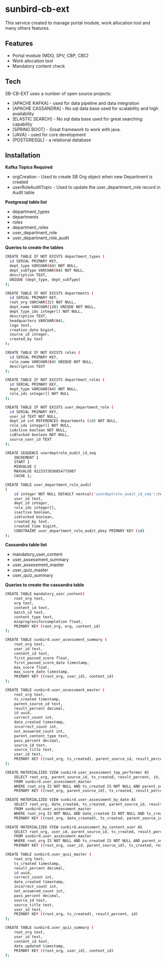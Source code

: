 # sunbird-cb-ext

This service created to manage portal module, work allocation tool and many others features.

## Features

- Portal module (MDO, SPV, CBP, CBC)
- Work allocation tool
- Mandatory content check

## Tech

SB-CB-EXT uses a number of open source projects:

- [APACHE KAFKA] - used for data pipeline and data integration
- [APACHE CASSANDRA] - No sql data base used for scalability and high availability
- [ELASTIC SEARCH] - No sql data base used for great searching capability
- [SPRING BOOT] - Great framework to work with java.
- [JAVA] - used for core development
- [POSTGRESQL] - a relational database


## Installation

**Kafka Topics Required**

- orgCreation - Used to create SB Org object when new Department is created
- userRoleAuditTopic - Used to update the user_department_role record in Audit table 

**Postgresql table list**

- department_types
- departments
- roles
- department_roles
- user_department_role
- user_department_role_audit

**Queries to create the tables**

```sh
CREATE TABLE IF NOT EXISTS department_types (
  id SERIAL PRIMARY KEY,
  dept_type VARCHAR(64) NOT NULL,
  dept_subType VARCHAR(64) NOT NULL,
  description TEXT,
  UNIQUE (dept_type, dept_subType)
);
```
```sh
CREATE TABLE IF NOT EXISTS departments (
  id SERIAL PRIMARY KEY, 
  root_org VARCHAR(32) NOT NULL,
  dept_name VARCHAR(128) UNIQUE NOT NULL,
  dept_type_ids integer[] NOT NULL,
  description TEXT,
  headquarters VARCHAR(64),
  logo text,
  creation_date bigint,
  source_id integer,
  created_by text
);
```
```sh
CREATE TABLE IF NOT EXISTS roles (
  id SERIAL PRIMARY KEY,
  role_name VARCHAR(64) UNIQUE NOT NULL,
  description TEXT
);
```
```sh
CREATE TABLE IF NOT EXISTS department_roles (
  id SERIAL PRIMARY KEY,
  dept_type VARCHAR(64) NOT NULL,
  role_ids integer[] NOT NULL
);

```
```sh
CREATE TABLE IF NOT EXISTS user_department_role (
  id SERIAL PRIMARY KEY,
  user_id TEXT NOT NULL, 
  dept_id int REFERENCES departments (id) NOT NULL,
  role_ids integer[] NOT NULL,
  isActive boolean NOT NULL,
  isBlocked boolean NOT NULL,
  source_user_id TEXT
);
```

```sh
CREATE SEQUENCE userdeptrole_audit_id_seq
    INCREMENT 1
    START 1
    MINVALUE 1
    MAXVALUE 9223372036854775807
    CACHE 1;
```
```sh
CREATE TABLE user_department_role_audit
(
    id integer NOT NULL DEFAULT nextval('userdeptrole_audit_id_seq'::regclass),
    user_id text,
    dept_id integer,
    role_ids integer[],
    isactive boolean,
    isblocked boolean,
    created_by text,
    created_time bigint,
    CONSTRAINT user_department_role_audit_pkey PRIMARY KEY (id)
);
```
**Cassandra table list**

- mandatory_user_content
- user_assessment_summary
- user_assessment_master
- user_quiz_master
- user_quiz_summary

**Queries to create the cassandra table**

```sh
CREATE TABLE mandatory_user_content(
    root_org text,
    org text,
    content_id text,
    batch_id text,
    content_type text,
    minprogressforcompletion float,
    PRIMARY KEY (root_org, org, content_id)
);
```

```sh
CREATE TABLE sunbird.user_assessment_summary (
    root_org text,
    user_id text,
    content_id text,
    first_passed_score float,
    first_passed_score_date timestamp,
    max_score float,
    max_score_date timestamp,
    PRIMARY KEY ((root_org, user_id), content_id)
);
```

```sh
CREATE TABLE sunbird.user_assessment_master (
    root_org text,
    ts_created timestamp,
    parent_source_id text,
    result_percent decimal,
    id uuid,
    correct_count int,
    date_created timestamp,
    incorrect_count int,
    not_answered_count int,
    parent_content_type text,
    pass_percent decimal,
    source_id text,
    source_title text,
    user_id text,
    PRIMARY KEY ((root_org, ts_created), parent_source_id, result_percent, id)
);
```

```sh
CREATE MATERIALIZED VIEW sunbird.user_assessment_top_performer AS
    SELECT root_org, parent_source_id, ts_created, result_percent, id, pass_percent, source_id, source_title, user_id
    FROM sunbird.user_assessment_master
    WHERE root_org IS NOT NULL AND ts_created IS NOT NULL AND parent_source_id IS NOT NULL AND id IS NOT NULL AND result_percent IS NOT NULL AND result_percent >= 90
    PRIMARY KEY ((root_org, parent_source_id), ts_created, result_percent, id);
```

```sh
CREATE MATERIALIZED VIEW sunbird.user_assessment_by_date AS
    SELECT root_org, date_created, ts_created, parent_source_id, result_percent, id, parent_content_type, pass_percent, source_id, user_id
    FROM sunbird.user_assessment_master
    WHERE root_org IS NOT NULL AND date_created IS NOT NULL AND ts_created IS NOT NULL AND parent_source_id IS NOT NULL AND id IS NOT NULL AND result_percent IS NOT NULL
    PRIMARY KEY ((root_org, date_created), ts_created, parent_source_id, result_percent, id);
```

```sh
CREATE MATERIALIZED VIEW sunbird.assessment_by_content_user AS
    SELECT root_org, user_id, parent_source_id, ts_created, result_percent, id, correct_count, incorrect_count, not_answered_count, pass_percent, source_id, source_title
    FROM sunbird.user_assessment_master
    WHERE root_org IS NOT NULL AND ts_created IS NOT NULL AND parent_source_id IS NOT NULL AND id IS NOT NULL AND result_percent IS NOT NULL AND user_id IS NOT NULL
    PRIMARY KEY ((root_org, user_id, parent_source_id), ts_created, result_percent, id);
```

```sh
CREATE TABLE sunbird.user_quiz_master (
    root_org text,
    ts_created timestamp,
    result_percent decimal,
    id uuid,
    correct_count int,
    date_created timestamp,
    incorrect_count int,
    not_answered_count int,
    pass_percent decimal,
    source_id text,
    source_title text,
    user_id text,
    PRIMARY KEY ((root_org, ts_created), result_percent, id)
);
```

```sh
CREATE TABLE sunbird.user_quiz_summary (
    root_org text,
    user_id text,
    content_id text,
    date_updated timestamp,
    PRIMARY KEY ((root_org, user_id), content_id)
);
```
